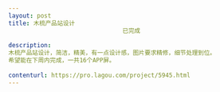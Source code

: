 ```yaml
---                
layout: post       
title: 木梳产品站设计
                                已完成
           
description: 
木梳产品站设计，简洁，精美，有一点设计感，图片要求精修，细节处理到位。
希望能在下周内完成，一共16个APP屏。
     
contenturl: https://pro.lagou.com/project/5945.html      
---                 
```

